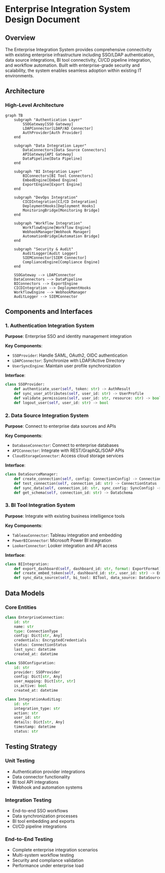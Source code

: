 # Enterprise Integration System Design Document

## Overview

The Enterprise Integration System provides comprehensive connectivity with existing enterprise infrastructure including SSO/LDAP authentication, data source integrations, BI tool connectivity, CI/CD pipeline integration, and workflow automation. Built with enterprise-grade security and scalability, the system enables seamless adoption within existing IT environments.

## Architecture

### High-Level Architecture

```mermaid
graph TB
    subgraph "Authentication Layer"
        SSOGateway[SSO Gateway]
        LDAPConnector[LDAP/AD Connector]
        AuthProvider[Auth Provider]
    end
    
    subgraph "Data Integration Layer"
        DataConnectors[Data Source Connectors]
        APIGateway[API Gateway]
        DataPipeline[Data Pipeline]
    end
    
    subgraph "BI Integration Layer"
        BIConnectors[BI Tool Connectors]
        EmbedEngine[Embed Engine]
        ExportEngine[Export Engine]
    end
    
    subgraph "DevOps Integration"
        CICDIntegration[CI/CD Integration]
        DeploymentHooks[Deployment Hooks]
        MonitoringBridge[Monitoring Bridge]
    end
    
    subgraph "Workflow Integration"
        WorkflowEngine[Workflow Engine]
        WebhookManager[Webhook Manager]
        AutomationBridge[Automation Bridge]
    end
    
    subgraph "Security & Audit"
        AuditLogger[Audit Logger]
        SIEMConnector[SIEM Connector]
        ComplianceEngine[Compliance Engine]
    end
    
    SSOGateway --> LDAPConnector
    DataConnectors --> DataPipeline
    BIConnectors --> ExportEngine
    CICDIntegration --> DeploymentHooks
    WorkflowEngine --> WebhookManager
    AuditLogger --> SIEMConnector
```

## Components and Interfaces

### 1. Authentication Integration System

**Purpose**: Enterprise SSO and identity management integration

**Key Components**:
- `SSOProvider`: Handle SAML, OAuth2, OIDC authentication
- `LDAPConnector`: Synchronize with LDAP/Active Directory
- `UserSyncEngine`: Maintain user profile synchronization

**Interface**:
```python
class SSOProvider:
    def authenticate_user(self, token: str) -> AuthResult
    def sync_user_attributes(self, user_id: str) -> UserProfile
    def validate_permissions(self, user_id: str, resource: str) -> bool
    def logout_user(self, user_id: str) -> bool
```

### 2. Data Source Integration System

**Purpose**: Connect to enterprise data sources and APIs

**Key Components**:
- `DatabaseConnector`: Connect to enterprise databases
- `APIConnector`: Integrate with REST/GraphQL/SOAP APIs
- `CloudStorageConnector`: Access cloud storage services

**Interface**:
```python
class DataSourceManager:
    def create_connection(self, config: ConnectionConfig) -> Connection
    def test_connection(self, connection_id: str) -> ConnectionStatus
    def sync_data(self, connection_id: str, sync_config: SyncConfig) -> SyncResult
    def get_schema(self, connection_id: str) -> DataSchema
```

### 3. BI Tool Integration System

**Purpose**: Integrate with existing business intelligence tools

**Key Components**:
- `TableauConnector`: Tableau integration and embedding
- `PowerBIConnector`: Microsoft Power BI integration
- `LookerConnector`: Looker integration and API access

**Interface**:
```python
class BIIntegration:
    def export_dashboard(self, dashboard_id: str, format: ExportFormat) -> ExportResult
    def create_embed_token(self, dashboard_id: str, user_id: str) -> EmbedToken
    def sync_data_source(self, bi_tool: BITool, data_source: DataSource) -> SyncResult
```

## Data Models

### Core Entities

```python
class EnterpriseConnection:
    id: str
    name: str
    type: ConnectionType
    config: Dict[str, Any]
    credentials: EncryptedCredentials
    status: ConnectionStatus
    last_sync: datetime
    created_at: datetime

class SSOConfiguration:
    id: str
    provider: SSOProvider
    config: Dict[str, Any]
    user_mapping: Dict[str, str]
    is_active: bool
    created_at: datetime

class IntegrationAuditLog:
    id: str
    integration_type: str
    action: str
    user_id: str
    details: Dict[str, Any]
    timestamp: datetime
    status: str
```

## Testing Strategy

### Unit Testing
- Authentication provider integrations
- Data connector functionality
- BI tool API integrations
- Webhook and automation systems

### Integration Testing
- End-to-end SSO workflows
- Data synchronization processes
- BI tool embedding and exports
- CI/CD pipeline integrations

### End-to-End Testing
- Complete enterprise integration scenarios
- Multi-system workflow testing
- Security and compliance validation
- Performance under enterprise load